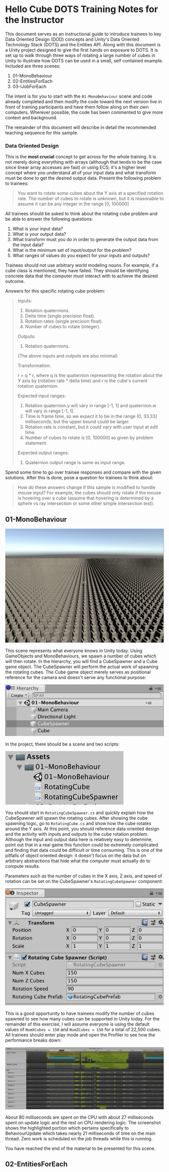 # Hello Cube DOTS Training Notes for the Instructor

This document serves as an instructional guide to introduce trainees to key Data Oriented Design (DOD) concepts and Unity's Data Oriented Technology Stack (DOTS) and the Entities API.  Along with this document is a Unity project designed to give the first hands on exposure to DOTS.  It is set up to walk through three ways of rotating a large number of cubes in Unity to illustrate how DOTS can be used in a small, self contained example.  Included are three scenes:

1. 01-MonoBehaviour
2. 02-EntitiesForEach
3. 03-IJobForEach

The intent is for you to start with the `01-MonoBehaviour` scene and code already completed and then modify the code toward the next version live in front of training participants and have them follow along on their own computers.  Wherever possible, the code has been commented to give more context and background.

The remainder of this document will describe in detail the recommended teaching sequence for this sample.

### Data Oriented Design
This is the **most crucial** concept to get across for the whole training.  It is not merely doing everything with arrays (although that tends to be the case since linear array accesses are fast) or using ECS; it's a higher level concept where you understand all of your input data and what transform must be done to get the desired output data.  Present the following problem to trainees:

> You want to rotate some cubes about the Y axis at a specified rotation rate.  The number of cubes to rotate is unknown, but it is reasonable to assume it can be any integer in the range [0, 100000]

All trainees should be asked to think about the rotating cube problem and be able to answer the following questions:

1. What is your input data?
2. What is your output data?
3. What transform must you do in order to generate the output data from the input data?
4. What is the minimum set of input/output for the problem?
5. What ranges of values do you expect for your inputs and outputs?

Trainees should not use arbitrary world modeling nouns.  For example, if a cube class is mentioned, they have failed.  They should be identifying concrete data that the computer must interact with to achieve the desired outcome.

Answers for this specific rotating cube problem:

> Inputs:
>
> 1. Rotation quaternions.
> 2. Delta time (single precision float).
> 3. Rotation rates (single precision float).
> 4. Number of cubes to rotate (integer).
>
> Outputs:
>
> 1. Rotation quaternions.
>
> (The above inputs and outputs are also minimal)
>
> Transformation:
>
> r = q * r, where q is the quaternion representing the rotation about the Y axis by (rotation rate * delta time) and r is the cube's current rotation quaternion.
>
> Expected input ranges:
>
> 1. Rotation quaternion.y will vary in range [-1, 1] and quaternion.w will vary in range [-1, 1].
> 2. Time is frame time, so we expect it to be in the range (0, 33.33] milliseconds, but the upper bound could be larger.
> 3. Rotation rate is constant, but it could vary with user input at edit time.
> 4. Number of cubes to rotate is [0, 100000] as given by problem statement.
>
> Expected output ranges:
>
> 1. Quaternion output range is same as input range.

Spend some time to go over trainee responses and compare with the given solutions.  After this is done, pose a question for trainees to think about:

> How do these answers change if this sample is modified to handle mouse input?  For example, the cubes should only rotate if the mouse is hovering over a cube (assume that hovering is determined by a sphere vs ray intersection or some other simple intersection test).

## 01-MonoBehaviour
![](markdown-resources/01-MonoBehaviour-PlayMode.png)

This scene represents what everyone knows in Unity today.  Using GameObjects and MonoBehaviours, we spawn a number of cubes which will then rotate.  In the hierarchy, you will find a CubeSpawner and a Cube game object.  The CubeSpawner will perform the actual work of spawning the rotating cubes.  The Cube game object merely serves as positional reference for the camera and doesn't serve any functional purpose:

![](markdown-resources/01-MonoBehaviour.png)

In the project, there should be a scene and two scripts:

![](markdown-resources/01-MonoBehaviour-Project.png)

You should start in `RotatingCubeSpawner.cs` and quickly explain how the CubeSpawner will spawn the rotating cubes.  After showing the cube spawning logic, go to `RotatingCube.cs` and show how the cube rotates around the Y axis.  At this point, you should reference data oriented design and the activity with inputs and outputs to the cube rotation problem.  Although the input and output data here is relatively easy to determine, point out that in a real game this function could be extremely complicated and finding that data could be difficult or time consuming.  This is one of the pitfalls of object oriented design: it doesn't focus on the data but on arbitrary abstractions that hide what the computer must actually do to compute results.

Parameters such as the number of cubes in the X axis, Z axis, and speed of rotation can be set on the CubeSpawner's `RotatingCubeSpawner` component:

![](markdown-resources/01-MonoBehaviour-Parameters.png)

This is a good opportunity to have trainees modify the number of cubes spawned to see how many cubes can be supported in Unity today.  For the remainder of this exercise, I will assume everyone is using the default values of `NumXCubes = 150` and `NumZCubes = 150` for a total of 22,500 cubes.  All trainees should enter play mode and open the Profiler to see how the performance breaks down:

![](markdown-resources/01-MonoBehaviour-Profile.png)

About 80 milliseconds are spent on the CPU with about 27 milliseconds spent on update logic and the rest on CPU rendering logic.  The screenshot shows the highlighted portion which pertains specifically to BehaviourUpdate which takes nearly 21 milliseconds of time on the main thread.  Zero work is scheduled on the job threads while this is running.

You have reached the end of the material to be presented for this scene.

## 02-EntitiesForEach